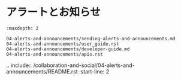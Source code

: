 # アラートとお知らせ

```{toctree}
:maxdepth: 2

04-alerts-and-announcements/sending-alerts-and-announcements.md
04-alerts-and-announcements/user_guide.rst
04-alerts-and-announcements/developer-guide.md
04-alerts-and-announcements/apis.rst
```

.. include:: /collaboration-and-social/04-alerts-and-announcements/README.rst
   :start-line: 2